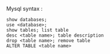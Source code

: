 Mysql syntax :
```mysql
show databases;
use <database>;
show tables; list table
desc <table name>; table description 
drop <table name>; remove table
ALTER TABLE <table name>
```